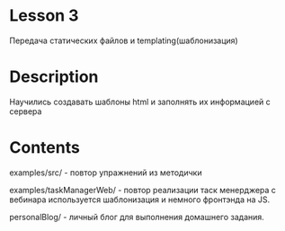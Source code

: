 # Lesson 3
Передача статических файлов и templating(шаблонизация)

# Description
Научились создавать шаблоны html и заполнять их информацией с сервера

# Contents
examples/src/ - повтор упражнений из методички

examples/taskManagerWeb/ - повтор реализации таск менерджера с вебинара
используется шаблонизация и немного фронтэнда на JS.

personalBlog/ - личный блог для выполнения домашнего задания.
